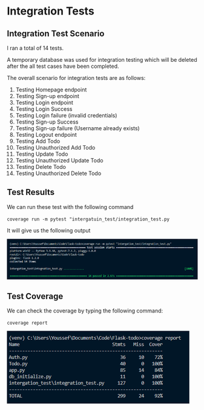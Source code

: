 # Integration Tests

## Integration Test Scenario

I ran a total of 14 tests.

A temporary database was used for integration testing which will be deleted after the all test cases have been completed.

The overall scenario for integration tests are as follows:

1. Testing Homepage endpoint
2. Testing Sign-up endpoint
3. Testing Login endpoint
4. Testing Login Success
5. Testing Login failure (invalid credentials)
6. Testing Sign-up Success
7. Testing Sign-up failure (Username already exists)
8. Testing Logout endpoint
9. Testing Add Todo
10. Testing Unauthorized Add Todo
11. Testing Update Todo
12. Testing Unauthorized Update Todo
13. Testing Delete Todo
14. Testing Unauthorized Delete Todo

## Test Results

We can run these test with the following command

`coverage run -m pytest "intergatuin_test/integration_test.py`

It will give us the following output

![Integration Tests](/assets/integrationtest_result.png "Integration Tests")

## Test Coverage
We can check the coverage by typing the following command:

`coverage report`

![Integration Test Coverage](/assets/integ_coverage.png "Integration Test Coverage")